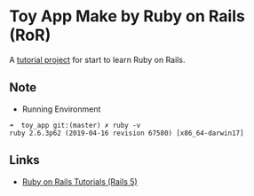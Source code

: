 # Toy App Make by Ruby on Rails (RoR)

A [tutorial project](https://www.railstutorial.org/book/toy_app) for start to learn Ruby on Rails.

## Note

- Running Environment

```shell
➜  toy_app git:(master) ✗ ruby -v
ruby 2.6.3p62 (2019-04-16 revision 67580) [x86_64-darwin17]
```

## Links

- [Ruby on Rails Tutorials (Rails 5)](https://www.railstutorial.org/book)
